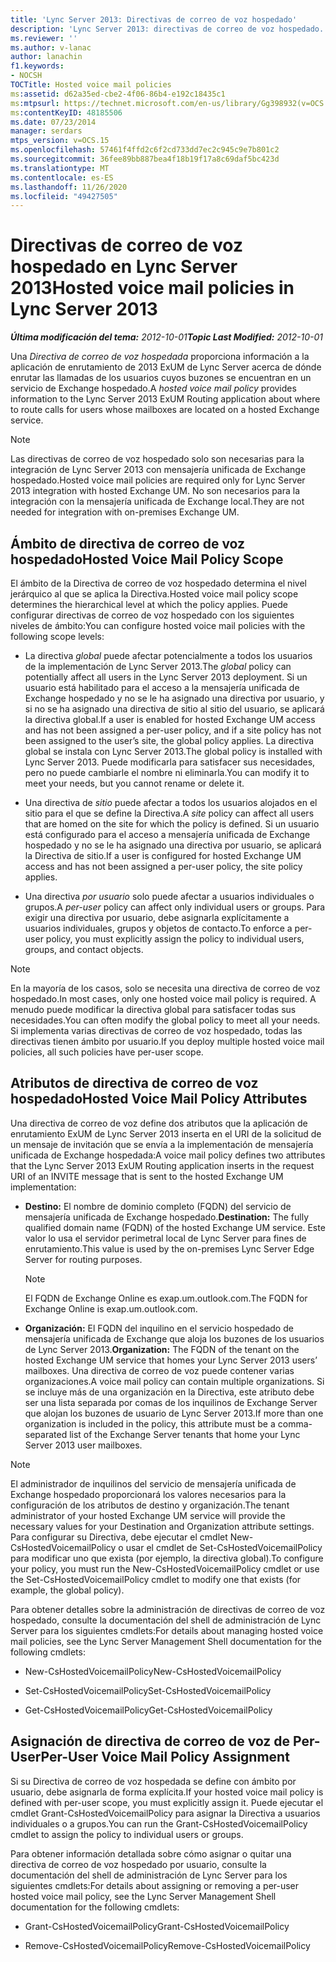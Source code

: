 ```yaml
---
title: 'Lync Server 2013: Directivas de correo de voz hospedado'
description: 'Lync Server 2013: directivas de correo de voz hospedado.'
ms.reviewer: ''
ms.author: v-lanac
author: lanachin
f1.keywords:
- NOCSH
TOCTitle: Hosted voice mail policies
ms:assetid: d62a35ed-cbe2-4f06-86b4-e192c18435c1
ms:mtpsurl: https://technet.microsoft.com/en-us/library/Gg398932(v=OCS.15)
ms:contentKeyID: 48185506
ms.date: 07/23/2014
manager: serdars
mtps_version: v=OCS.15
ms.openlocfilehash: 57461f4ffd2c6f2cd733dd7ec2c945c9e7b801c2
ms.sourcegitcommit: 36fee89bb887bea4f18b19f17a8c69daf5bc423d
ms.translationtype: MT
ms.contentlocale: es-ES
ms.lasthandoff: 11/26/2020
ms.locfileid: "49427505"
---
```

# <a name="hosted-voice-mail-policies-in-lync-server-2013"></a><span data-ttu-id="e23d3-103">Directivas de correo de voz hospedado en Lync Server 2013</span><span class="sxs-lookup"><span data-stu-id="e23d3-103">Hosted voice mail policies in Lync Server 2013</span></span>

<div data-xmlns="http://www.w3.org/1999/xhtml">

<div class="topic" data-xmlns="http://www.w3.org/1999/xhtml" data-msxsl="urn:schemas-microsoft-com:xslt" data-cs="https://msdn.microsoft.com/">

<div data-asp="https://msdn2.microsoft.com/asp">



</div>

<div id="mainSection">

<div id="mainBody"><span data-ttu-id="e23d3-104">

<span> </span></span><span class="sxs-lookup"><span data-stu-id="e23d3-104">

<span> </span></span></span>

<span data-ttu-id="e23d3-105">_**Última modificación del tema:** 2012-10-01_</span><span class="sxs-lookup"><span data-stu-id="e23d3-105">_**Topic Last Modified:** 2012-10-01_</span></span>

<span data-ttu-id="e23d3-106">Una *Directiva de correo de voz hospedada* proporciona información a la aplicación de enrutamiento de 2013 ExUM de Lync Server acerca de dónde enrutar las llamadas de los usuarios cuyos buzones se encuentran en un servicio de Exchange hospedado.</span><span class="sxs-lookup"><span data-stu-id="e23d3-106">A *hosted voice mail policy* provides information to the Lync Server 2013 ExUM Routing application about where to route calls for users whose mailboxes are located on a hosted Exchange service.</span></span>

<div>


> [!NOTE]  
> <span data-ttu-id="e23d3-107">Las directivas de correo de voz hospedado solo son necesarias para la integración de Lync Server 2013 con mensajería unificada de Exchange hospedado.</span><span class="sxs-lookup"><span data-stu-id="e23d3-107">Hosted voice mail policies are required only for Lync Server 2013 integration with hosted Exchange UM.</span></span> <span data-ttu-id="e23d3-108">No son necesarios para la integración con la mensajería unificada de Exchange local.</span><span class="sxs-lookup"><span data-stu-id="e23d3-108">They are not needed for integration with on-premises Exchange UM.</span></span>



</div>

<div>

## <a name="hosted-voice-mail-policy-scope"></a><span data-ttu-id="e23d3-109">Ámbito de directiva de correo de voz hospedado</span><span class="sxs-lookup"><span data-stu-id="e23d3-109">Hosted Voice Mail Policy Scope</span></span>

<span data-ttu-id="e23d3-110">El ámbito de la Directiva de correo de voz hospedado determina el nivel jerárquico al que se aplica la Directiva.</span><span class="sxs-lookup"><span data-stu-id="e23d3-110">Hosted voice mail policy scope determines the hierarchical level at which the policy applies.</span></span> <span data-ttu-id="e23d3-111">Puede configurar directivas de correo de voz hospedado con los siguientes niveles de ámbito:</span><span class="sxs-lookup"><span data-stu-id="e23d3-111">You can configure hosted voice mail policies with the following scope levels:</span></span>

  - <span data-ttu-id="e23d3-112">La directiva *global* puede afectar potencialmente a todos los usuarios de la implementación de Lync Server 2013.</span><span class="sxs-lookup"><span data-stu-id="e23d3-112">The *global* policy can potentially affect all users in the Lync Server 2013 deployment.</span></span> <span data-ttu-id="e23d3-113">Si un usuario está habilitado para el acceso a la mensajería unificada de Exchange hospedado y no se le ha asignado una directiva por usuario, y si no se ha asignado una directiva de sitio al sitio del usuario, se aplicará la directiva global.</span><span class="sxs-lookup"><span data-stu-id="e23d3-113">If a user is enabled for hosted Exchange UM access and has not been assigned a per-user policy, and if a site policy has not been assigned to the user’s site, the global policy applies.</span></span> <span data-ttu-id="e23d3-114">La directiva global se instala con Lync Server 2013.</span><span class="sxs-lookup"><span data-stu-id="e23d3-114">The global policy is installed with Lync Server 2013.</span></span> <span data-ttu-id="e23d3-115">Puede modificarla para satisfacer sus necesidades, pero no puede cambiarle el nombre ni eliminarla.</span><span class="sxs-lookup"><span data-stu-id="e23d3-115">You can modify it to meet your needs, but you cannot rename or delete it.</span></span>

  - <span data-ttu-id="e23d3-116">Una directiva de *sitio* puede afectar a todos los usuarios alojados en el sitio para el que se define la Directiva.</span><span class="sxs-lookup"><span data-stu-id="e23d3-116">A *site* policy can affect all users that are homed on the site for which the policy is defined.</span></span> <span data-ttu-id="e23d3-117">Si un usuario está configurado para el acceso a mensajería unificada de Exchange hospedado y no se le ha asignado una directiva por usuario, se aplicará la Directiva de sitio.</span><span class="sxs-lookup"><span data-stu-id="e23d3-117">If a user is configured for hosted Exchange UM access and has not been assigned a per-user policy, the site policy applies.</span></span>

  - <span data-ttu-id="e23d3-118">Una directiva *por usuario* solo puede afectar a usuarios individuales o grupos.</span><span class="sxs-lookup"><span data-stu-id="e23d3-118">A *per-user* policy can affect only individual users or groups.</span></span> <span data-ttu-id="e23d3-119">Para exigir una directiva por usuario, debe asignarla explícitamente a usuarios individuales, grupos y objetos de contacto.</span><span class="sxs-lookup"><span data-stu-id="e23d3-119">To enforce a per-user policy, you must explicitly assign the policy to individual users, groups, and contact objects.</span></span>

<div>


> [!NOTE]  
> <span data-ttu-id="e23d3-120">En la mayoría de los casos, solo se necesita una directiva de correo de voz hospedado.</span><span class="sxs-lookup"><span data-stu-id="e23d3-120">In most cases, only one hosted voice mail policy is required.</span></span> <span data-ttu-id="e23d3-121">A menudo puede modificar la directiva global para satisfacer todas sus necesidades.</span><span class="sxs-lookup"><span data-stu-id="e23d3-121">You can often modify the global policy to meet all your needs.</span></span> <span data-ttu-id="e23d3-122">Si implementa varias directivas de correo de voz hospedado, todas las directivas tienen ámbito por usuario.</span><span class="sxs-lookup"><span data-stu-id="e23d3-122">If you deploy multiple hosted voice mail policies, all such policies have per-user scope.</span></span>



</div>

</div>

<div>

## <a name="hosted-voice-mail-policy-attributes"></a><span data-ttu-id="e23d3-123">Atributos de directiva de correo de voz hospedado</span><span class="sxs-lookup"><span data-stu-id="e23d3-123">Hosted Voice Mail Policy Attributes</span></span>

<span data-ttu-id="e23d3-124">Una directiva de correo de voz define dos atributos que la aplicación de enrutamiento ExUM de Lync Server 2013 inserta en el URI de la solicitud de un mensaje de invitación que se envía a la implementación de mensajería unificada de Exchange hospedada:</span><span class="sxs-lookup"><span data-stu-id="e23d3-124">A voice mail policy defines two attributes that the Lync Server 2013 ExUM Routing application inserts in the request URI of an INVITE message that is sent to the hosted Exchange UM implementation:</span></span>

  - <span data-ttu-id="e23d3-125">**Destino:** El nombre de dominio completo (FQDN) del servicio de mensajería unificada de Exchange hospedado.</span><span class="sxs-lookup"><span data-stu-id="e23d3-125">**Destination:** The fully qualified domain name (FQDN) of the hosted Exchange UM service.</span></span> <span data-ttu-id="e23d3-126">Este valor lo usa el servidor perimetral local de Lync Server para fines de enrutamiento.</span><span class="sxs-lookup"><span data-stu-id="e23d3-126">This value is used by the on-premises Lync Server Edge Server for routing purposes.</span></span>
    
    <div>
    

    > [!NOTE]  
    > <span data-ttu-id="e23d3-127">El FQDN de Exchange Online es exap.um.outlook.com.</span><span class="sxs-lookup"><span data-stu-id="e23d3-127">The FQDN for Exchange Online is exap.um.outlook.com.</span></span>

    
    </div>

  - <span data-ttu-id="e23d3-128">**Organización:** El FQDN del inquilino en el servicio hospedado de mensajería unificada de Exchange que aloja los buzones de los usuarios de Lync Server 2013.</span><span class="sxs-lookup"><span data-stu-id="e23d3-128">**Organization:** The FQDN of the tenant on the hosted Exchange UM service that homes your Lync Server 2013 users’ mailboxes.</span></span> <span data-ttu-id="e23d3-129">Una directiva de correo de voz puede contener varias organizaciones.</span><span class="sxs-lookup"><span data-stu-id="e23d3-129">A voice mail policy can contain multiple organizations.</span></span> <span data-ttu-id="e23d3-130">Si se incluye más de una organización en la Directiva, este atributo debe ser una lista separada por comas de los inquilinos de Exchange Server que alojan los buzones de usuario de Lync Server 2013.</span><span class="sxs-lookup"><span data-stu-id="e23d3-130">If more than one organization is included in the policy, this attribute must be a comma-separated list of the Exchange Server tenants that home your Lync Server 2013 user mailboxes.</span></span>

<div>


> [!NOTE]  
> <span data-ttu-id="e23d3-131">El administrador de inquilinos del servicio de mensajería unificada de Exchange hospedado proporcionará los valores necesarios para la configuración de los atributos de destino y organización.</span><span class="sxs-lookup"><span data-stu-id="e23d3-131">The tenant administrator of your hosted Exchange UM service will provide the necessary values for your Destination and Organization attribute settings.</span></span> <span data-ttu-id="e23d3-132">Para configurar su Directiva, debe ejecutar el cmdlet New-CsHostedVoicemailPolicy o usar el cmdlet de Set-CsHostedVoicemailPolicy para modificar uno que exista (por ejemplo, la directiva global).</span><span class="sxs-lookup"><span data-stu-id="e23d3-132">To configure your policy, you must run the New-CsHostedVoicemailPolicy cmdlet or use the Set-CsHostedVoicemailPolicy cmdlet to modify one that exists (for example, the global policy).</span></span>



</div>

<span data-ttu-id="e23d3-133">Para obtener detalles sobre la administración de directivas de correo de voz hospedado, consulte la documentación del shell de administración de Lync Server para los siguientes cmdlets:</span><span class="sxs-lookup"><span data-stu-id="e23d3-133">For details about managing hosted voice mail policies, see the Lync Server Management Shell documentation for the following cmdlets:</span></span>

  - <span data-ttu-id="e23d3-134">New-CsHostedVoicemailPolicy</span><span class="sxs-lookup"><span data-stu-id="e23d3-134">New-CsHostedVoicemailPolicy</span></span>

  - <span data-ttu-id="e23d3-135">Set-CsHostedVoicemailPolicy</span><span class="sxs-lookup"><span data-stu-id="e23d3-135">Set-CsHostedVoicemailPolicy</span></span>

  - <span data-ttu-id="e23d3-136">Get-CsHostedVoicemailPolicy</span><span class="sxs-lookup"><span data-stu-id="e23d3-136">Get-CsHostedVoicemailPolicy</span></span>

</div>

<div>

## <a name="per-user-voice-mail-policy-assignment"></a><span data-ttu-id="e23d3-137">Asignación de directiva de correo de voz de Per-User</span><span class="sxs-lookup"><span data-stu-id="e23d3-137">Per-User Voice Mail Policy Assignment</span></span>

<span data-ttu-id="e23d3-138">Si su Directiva de correo de voz hospedada se define con ámbito por usuario, debe asignarla de forma explícita.</span><span class="sxs-lookup"><span data-stu-id="e23d3-138">If your hosted voice mail policy is defined with per-user scope, you must explicitly assign it.</span></span> <span data-ttu-id="e23d3-139">Puede ejecutar el cmdlet Grant-CsHostedVoicemailPolicy para asignar la Directiva a usuarios individuales o a grupos.</span><span class="sxs-lookup"><span data-stu-id="e23d3-139">You can run the Grant-CsHostedVoicemailPolicy cmdlet to assign the policy to individual users or groups.</span></span>

<span data-ttu-id="e23d3-140">Para obtener información detallada sobre cómo asignar o quitar una directiva de correo de voz hospedado por usuario, consulte la documentación del shell de administración de Lync Server para los siguientes cmdlets:</span><span class="sxs-lookup"><span data-stu-id="e23d3-140">For details about assigning or removing a per-user hosted voice mail policy, see the Lync Server Management Shell documentation for the following cmdlets:</span></span>

  - <span data-ttu-id="e23d3-141">Grant-CsHostedVoicemailPolicy</span><span class="sxs-lookup"><span data-stu-id="e23d3-141">Grant-CsHostedVoicemailPolicy</span></span>

  - <span data-ttu-id="e23d3-142">Remove-CsHostedVoicemailPolicy</span><span class="sxs-lookup"><span data-stu-id="e23d3-142">Remove-CsHostedVoicemailPolicy</span></span>

<span data-ttu-id="e23d3-143"></div>

</div>

<span> </span>

</div>

</div>

</span><span class="sxs-lookup"><span data-stu-id="e23d3-143"></div>

</div>

<span> </span>

</div>

</div>

</span></span></div>

